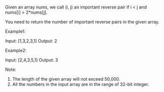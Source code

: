 Given an array nums, we call (i, j) an important reverse pair if i < j and nums[i] > 2*nums[j].

You need to return the number of important reverse pairs in the given array.

Example1:

Input: [1,3,2,3,1]
Output: 2

Example2:

Input: [2,4,3,5,1]
Output: 3

Note:

1. The length of the given array will not exceed 50,000.
1. All the numbers in the input array are in the range of 32-bit integer.
